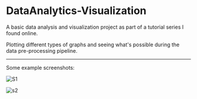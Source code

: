 # DataAnalytics-Visualization
A basic data analysis and visualization project as part of a tutorial series I found online.

Plotting different types of graphs and seeing what's possible during the data pre-processing pipeline.

-----------------------------------------

Some example screenshots:

![S1](https://user-images.githubusercontent.com/12728442/109750456-7df63b80-7c02-11eb-89f0-131f3db7a531.png)

![s2](https://user-images.githubusercontent.com/12728442/109750544-9ebe9100-7c02-11eb-9aa7-4ff171f610b5.png)


